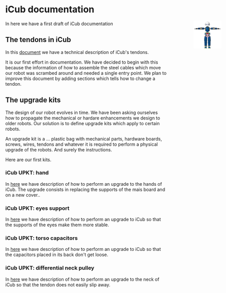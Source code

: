 <div style="position:fixed;top:140px;left:85%;">
    <img src="./gif/icub-rotate.gif" width="60%" height="60%">
</div>

# iCub documentation

In here we have a first draft of iCub documentation

<!--
## Our first test site
In this [first site](https://icub-tech-iit.github.io/documentation/mkdocs/ztest00/site/ "iCub Tech Docs' firstborn") we just have
the example site generated with mkdocs with a basic style and some other graphic objects.
-->

## The tendons in iCub
In this [document](https://icub-tech-iit.github.io/documentation/mkdocs/tendons_icub/site/ "Tendons in iCub") 
we have a technical description of iCub's tendons. 

It is our first effort in documentation. We have decided to begin with this because the information of how to assemble the steel cables which move our robot was scrambed around and needed a single entry point. We plan to improve this document by adding sections which tells how to change a tendon.

## The upgrade kits
The design of our robot evolves in time. We have been asking ourselves how to propagate the mechanical or hardare enhancements we design to older robots. Our solution is to define upgrade kits which apply to certain robots. 

An upgrade kit is a ... plastic bag with mechanical parts, hardware boards, screws, wires, tendons and whatever it is required to perform a physical upgrade of the robots. And surely the instructions.

Here are our first kits. 


###  iCub UPKT: hand
In  [here](https://icub-tech-iit.github.io/documentation/mkdocs/upkt/Hand_support/site/ "upKt iCub hands") we have description of how to perform an upgrade to the hands of iCub. The upgrade consists in replacing  the supports of the mais board and on a new cover..

<!--
###  iCub UPKT: mais support 
In  [here](https://icub-tech-iit.github.io/documentation/mkdocs/upkt/mais_support/site/ "upKt iCub mais support") we have description of how to perform an upgrade to iCub so that the supports of the mais board placed in its hands don't easily break anymore.
-->

###  iCub UPKT: eyes support 
In  [here](https://icub-tech-iit.github.io/documentation/mkdocs/upkt/eyes_support/site/ "upKt iCub eyes support") we have description of how to perform an upgrade to iCub so that the supports of the eyes make them more stable.

### iCub UPKT: torso capacitors 
In [here](https://icub-tech-iit.github.io/documentation/mkdocs/upkt/capacitors/site/ "upKt iCub capacitors") we have description of how to perform an upgrade to iCub so that the capacitors placed in its back don't get loose.

###  iCub UPKT: differential neck pulley 
In  [here](https://icub-tech-iit.github.io/documentation/mkdocs/upkt/differential_neck_pulley/site/ "upKt iCub differentail neck pulley") we have description of how to perform an upgrade to the neck of  iCub so that the tendon does not easily slip away.
